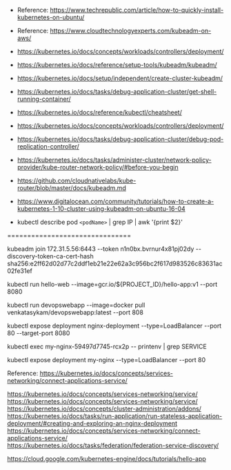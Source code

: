 * Reference: https://www.techrepublic.com/article/how-to-quickly-install-kubernetes-on-ubuntu/

* Reference: https://www.cloudtechnologyexperts.com/kubeadm-on-aws/

* https://kubernetes.io/docs/concepts/workloads/controllers/deployment/

* https://kubernetes.io/docs/reference/setup-tools/kubeadm/kubeadm/

* https://kubernetes.io/docs/setup/independent/create-cluster-kubeadm/

* https://kubernetes.io/docs/tasks/debug-application-cluster/get-shell-running-container/

* https://kubernetes.io/docs/reference/kubectl/cheatsheet/

* https://kubernetes.io/docs/concepts/workloads/controllers/deployment/

* https://kubernetes.io/docs/tasks/debug-application-cluster/debug-pod-replication-controller/

* https://kubernetes.io/docs/tasks/administer-cluster/network-policy-provider/kube-router-network-policy/#before-you-begin

* https://github.com/cloudnativelabs/kube-router/blob/master/docs/kubeadm.md

* https://www.digitalocean.com/community/tutorials/how-to-create-a-kubernetes-1-10-cluster-using-kubeadm-on-ubuntu-16-04

* kubectl describe pod `<podName>` | grep IP | awk '{print $2}'


===============================

kubeadm join 172.31.5.56:6443 --token n1n0bx.bvrnur4x81pj02dy --discovery-token-ca-cert-hash sha256:e2ff62d02d77c2ddf1eb21e22e62a3c956bc2f617d983526c83631ac02fe31ef


kubectl run hello-web --image=gcr.io/${PROJECT_ID}/hello-app:v1 --port 8080

kubectl run devopswebapp --image=docker pull venkatasykam/devopswebapp:latest --port 808

kubectl expose deployment nginx-deployment --type=LoadBalancer --port 80 --target-port 8080



kubectl exec my-nginx-59497d7745-rcx2p -- printenv | grep SERVICE


kubectl expose deployment my-nginx --type=LoadBalancer --port 80


Reference: https://kubernetes.io/docs/concepts/services-networking/connect-applications-service/

https://kubernetes.io/docs/concepts/services-networking/service/
https://kubernetes.io/docs/concepts/services-networking/service/
https://kubernetes.io/docs/concepts/cluster-administration/addons/
https://kubernetes.io/docs/tasks/run-application/run-stateless-application-deployment/#creating-and-exploring-an-nginx-deployment
https://kubernetes.io/docs/concepts/services-networking/connect-applications-service/
https://kubernetes.io/docs/tasks/federation/federation-service-discovery/

https://cloud.google.com/kubernetes-engine/docs/tutorials/hello-app

